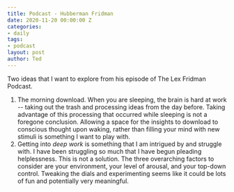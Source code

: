```yaml
---
title: Podcast - Hubberman Fridman
date: 2020-11-20 00:00:00 Z
categories:
- daily
tags:
- podcast
layout: post
author: Ted
---
```


Two ideas that I want to explore from his episode of The Lex Fridman Podcast. 

1. The morning download. When you are sleeping, the brain is hard at work -- taking out the trash and processing ideas from the day before. Taking advantage of this processing that occurred while sleeping is not a foregone conclusion. Allowing a space for the insights to download to conscious thought upon waking, rather than filling your mind with new stimuli is something I want to play with.
1. Getting into _deep work_ is something that I am intrigued by and struggle with. I have been struggling so much that I have begun pleading helplessness. This is not a solution. The three overarching factors to consider are your environment, your level of arousal, and your top-down control. Tweaking the dials and experimenting seems like it could be lots of fun and potentially very meaningful. 
